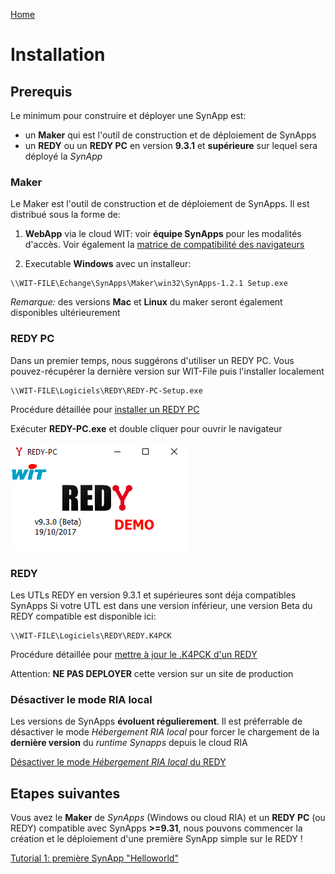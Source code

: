 [Home](sitemap.md)

# Installation

## Prerequis

Le minimum pour construire et déployer une SynApp est:
* un **Maker** qui est l'outil de construction et de déploiement de SynApps
* un **REDY** ou un **REDY PC** en version **9.3.1** et **supérieure** sur lequel sera déployé la *SynApp*

### Maker

Le Maker est l'outil de construction et de déploiement de SynApps. Il est distribué sous la forme de:

1. **WebApp** via le cloud WIT: voir **équipe SynApps** pour les modalités d'accès. Voir également la [matrice de compatibilité des navigateurs](browers.md)

2. Executable **Windows** avec un installeur:
```
\\WIT-FILE\Echange\SynApps\Maker\win32\SynApps-1.2.1 Setup.exe
```
_Remarque:_ des versions **Mac** et **Linux** du maker seront également disponibles ultérieurement

### REDY PC

Dans un premier temps, nous suggérons d'utiliser un REDY PC. Vous pouvez-récupérer la dernière version sur WIT-File puis l'installer localement
```
\\WIT-FILE\Logiciels\REDY\REDY-PC-Setup.exe
```
Procédure détaillée pour [installer un REDY PC](redy/install.md)

Exécuter **REDY-PC.exe** et double cliquer pour ouvrir le navigateur

![REDY PC](assets/redyPCexe.png)

### REDY

Les UTLs REDY en version 9.3.1 et supérieures sont déja compatibles SynApps
Si votre UTL est dans une version inférieur, une version Beta du REDY compatible est disponible ici:
```
\\WIT-FILE\Logiciels\REDY\REDY.K4PCK
```
Procédure détaillée pour [mettre à jour le .K4PCK d'un REDY](redy/install.md)

Attention: **NE PAS DEPLOYER** cette version sur un site de production

### Désactiver le mode RIA local

Les versions de SynApps **évoluent régulierement**. Il est préferrable de désactiver le mode *Hébergement RIA local* pour forcer le chargement de la **dernière version** du *runtime Synapps* depuis le cloud RIA

[Désactiver le mode *Hébergement RIA local* du REDY](redy/configure.md)

## Etapes suivantes

Vous avez le **Maker** de *SynApps* (Windows ou cloud RIA) et un **REDY PC** (ou REDY) compatible avec SynApps **>=9.31**, nous pouvons commencer la création et le déploiement d'une première SynApp simple sur le REDY !

[Tutorial 1: première SynApp "Helloworld"](tutos/tuto01/index.md)
